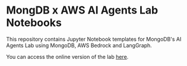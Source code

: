 # MongDB x AWS AI Agents Lab Notebooks

This repository contains Jupyter Notebook templates for MongoDB's AI Agents Lab using MongoDB, AWS Bedrock and LangGraph.

You can access the online version of the lab [here](https://mongodb-developer.github.io/mdb-aws-ai-agents-lab/).
